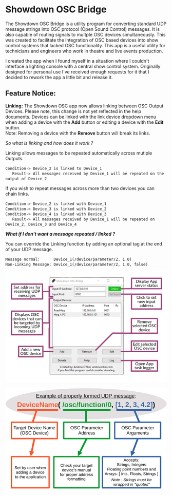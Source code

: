 # Showdown OSC Bridge
The Showdown OSC Bridge is a utility program for converting standard UDP message strings into OSC protocol (Open Sound Control) messages. It is also capable of routing signals to multple OSC devices simultaneously. This was created to facilitate the integration of OSC based devices into show control systems that lacked OSC functionality. This app is a useful utility for technicians and engineers who work in theatre and live events production.

I created the app when I found myself in a situation where I couldn't interface a lighting console with a central show control system. Originally designed for personal use I've received enough requests for it that I decided to rework the app a little bit and release it.

## Feature Notice:
**Linking:**
The Showdown OSC app now allows linking between OSC Output Devices. Please note, this change is not yet reflected in the help documents. Devices can be linked with the link device dropdown menu when adding a device with the **Add** button or editing a device with the **Edit** button.\
Note: Removing a device with the **Remove** button will break its links.

*So what is linking and how does it work ?*

Linking allows messages to be repeated automatically across mutiple Outputs.
```
Condition-> Device_2 is linked to Device_1
   Result-> All messages received by Device_1 will be repeated on the output of Device_2
```
If you wish to repeat messages across more than two devices you can chain links.
```
Condition-> Device_2 is linked with Device_1
Condition-> Device_3 is linked with Device_2
Condition-> Device_4 is linked with Device_3
   Result-> All messages received by Device_1 will be repeated on Device_2, Device_3 and Device_4
```

**_What if I don't want a message repeated / linked ?_**

You can override the Linking function by adding an optional tag at the end of your UDP message.
```
Message normal:      Device_1(/device/parameter/2, 1.0)
Non-Linking Message: Device_1(/device/parameter/2, 1.0, false)
```

![](Interface_Help.png)

![](Message_Help.png)
